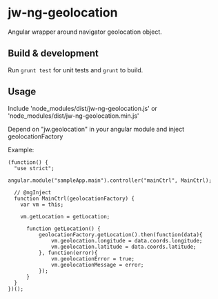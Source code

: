 # jw-ng-geolocation

Angular wrapper around navigator geolocation object.

## Build & development

Run `grunt test` for unit tests and `grunt` to build.

## Usage

Include 'node_modules/dist/jw-ng-geolocation.js' or 'node_modules/dist/jw-ng-geolocation.min.js'

Depend on "jw.geolocation" in your angular module and inject geolocationFactory

Example:

```
(function() {
  "use strict";

angular.module("sampleApp.main").controller("mainCtrl", MainCtrl);

  // @ngInject
  function MainCtrl(geolocationFactory) {
    var vm = this;

    vm.getLocation = getLocation;

      function getLocation() {
          geolocationFactory.getLocation().then(function(data){
              vm.geolocation.longitude = data.coords.longitude;
              vm.geolocation.latitude = data.coords.latitude;
          }, function(error){
              vm.geolocationError = true;
              vm.geolocationMessage = error;
          });
      }
  }
})();
```
